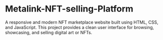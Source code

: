 # Metalink-NFT-selling-Platform
A responsive and modern NFT marketplace website built using HTML, CSS, and JavaScript. This project provides a clean user interface for browsing, showcasing, and selling digital art or NFTs.
